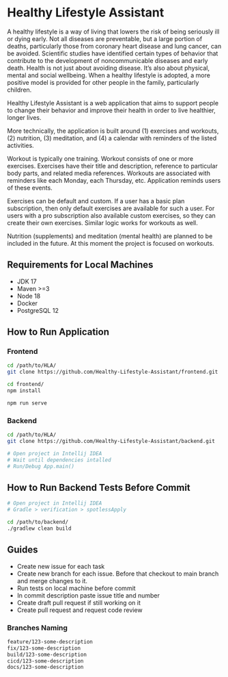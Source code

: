 # Healthy Lifestyle Assistant

A healthy lifestyle is a way of living that lowers the risk of being seriously ill or dying early. Not all diseases are preventable, but a large portion of deaths, particularly those from coronary heart disease and lung cancer, can be avoided. Scientific studies have identified certain types of behavior that contribute to the development of noncommunicable diseases and early death. Health is not just about avoiding disease. It’s also about physical, mental and social wellbeing. When a healthy lifestyle is adopted, a more positive model is provided for other people in the family, particularly children. 

Healthy Lifestyle Assistant is a web application that aims to support people to change their behavior and improve their health in order to live healthier, longer lives.

More technically, the application is built around (1) exercises and workouts, (2) nutrition, (3) meditation, and (4) a calendar with reminders of the listed activities.

Workout is typically one training. Workout consists of one or more exercises. Exercises have their title and description, reference to particular body parts, and related media references. 
Workouts are associated with reminders like each Monday, each Thursday, etc. Application reminds users of these events.

Exercises can be default and custom. If a user has a basic plan subscription, then only default exercises are available for such a user. For users with a pro subscription also available custom exercises, so they can create their own exercises. Similar logic works for workouts as well.

Nutrition (supplements) and meditation (mental health) are planned to be included in the future. At this moment the project is focused on workouts.


## Requirements for Local Machines

- JDK 17
- Maven >=3
- Node 18
- Docker
- PostgreSQL 12

## How to Run Application

### Frontend

```sh
cd /path/to/HLA/
git clone https://github.com/Healthy-Lifestyle-Assistant/frontend.git

cd frontend/
npm install

npm run serve
```

### Backend

```sh
cd /path/to/HLA/
git clone https://github.com/Healthy-Lifestyle-Assistant/backend.git

# Open project in Intellij IDEA
# Wait until dependencies intalled
# Run/Debug App.main()
```

## How to Run Backend Tests Before Commit

```sh
# Open project in Intellij IDEA
# Gradle > verification > spotlessApply

cd /path/to/backend/
./gradlew clean build
```

## Guides

- Create new issue for each task
- Create new branch for each issue. Before that checkout to main branch and merge changes to it.
- Run tests on local machine before commit
- In commit description paste issue title and number
- Create draft pull request if still working on it
- Create pull request and request code review 

### Branches Naming

```txt
feature/123-some-description
fix/123-some-description
build/123-some-description
cicd/123-some-description
docs/123-some-description
```

